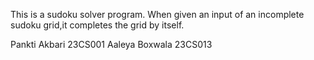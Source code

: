 This is a sudoku solver program. When given an input of an incomplete sudoku grid,it completes the grid by itself.

Pankti Akbari 23CS001
Aaleya Boxwala 23CS013
